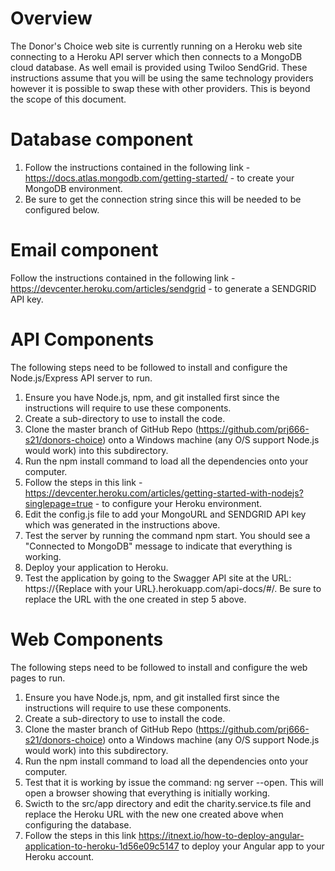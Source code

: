 # Overview
The Donor's Choice web site is currently running on a Heroku web site connecting to a Heroku API server which then connects to a MongoDB cloud database. As well email is provided using Twiloo SendGrid. These instructions assume that you will be using the same technology providers however it is possible to swap these with other providers. This is beyond the scope of this document.

# Database component
1. Follow the instructions contained in the following link - https://docs.atlas.mongodb.com/getting-started/ - to create your MongoDB environment.
2. Be sure to get the connection string since this will be needed to be configured below.

# Email component
Follow the instructions contained in the following link - https://devcenter.heroku.com/articles/sendgrid - to generate a SENDGRID API key.

# API Components
The following steps need to be followed to install and configure the Node.js/Express API server to run.
1. Ensure you have Node.js, npm, and git installed first since the instructions will require to use these components.
2. Create a sub-directory to use to install the code.
3. Clone the master branch of GitHub Repo (https://github.com/prj666-s21/donors-choice) onto a Windows machine (any O/S support Node.js would work) into this subdirectory.
4. Run the npm install command to load all the dependencies onto your computer.
5. Follow the steps in this link - https://devcenter.heroku.com/articles/getting-started-with-nodejs?singlepage=true - to configure your Heroku environment.
6. Edit the config.js file to add your MongoURL and SENDGRID API key which was generated in the instructions above.
7. Test the server by running the command npm start. You should see a "Connected to MongoDB" message to indicate that everything is working.
8. Deploy your application to Heroku.
9. Test the application by going to the Swagger API site at the URL: https://{Replace with your URL}.herokuapp.com/api-docs/#/. Be sure to replace the URL with the one created in step 5 above.

# Web Components
The following steps need to be followed to install and configure the web pages to run.
1. Ensure you have Node.js, npm, and git installed first since the instructions will require to use these components.
2. Create a sub-directory to use to install the code.
3. Clone the master branch of GitHub Repo (https://github.com/prj666-s21/donors-choice) onto a Windows machine (any O/S support Node.js would work) into this subdirectory.
4. Run the npm install command to load all the dependencies onto your computer.
5. Test that it is working by issue the command: ng server --open. This will open a browser showing that everything is initially working.
6. Swicth to the src/app directory and edit the charity.service.ts file and replace the Heroku URL with the new one created above when configuring the database.
7. Follow the steps in this link https://itnext.io/how-to-deploy-angular-application-to-heroku-1d56e09c5147 to deploy your Angular app to your Heroku account.
